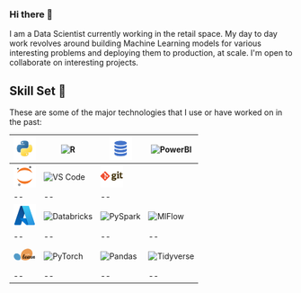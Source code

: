 ### Hi there 👋

I am a Data Scientist currently working in the retail space. My day to day work revolves around building Machine Learning models for various interesting problems and deploying them to production, at scale. I'm open to collaborate on interesting projects.

## Skill Set :muscle:

These are some of the major technologies that I use or have worked on in the past:

<img title="Python" alt="Python" width="40px" src="https://raw.githubusercontent.com/github/explore/master/topics/python/python.png" />|<img title="R" alt="R" width="40px" src="https://upload.wikimedia.org/wikipedia/commons/c/c1/Rlogo.png">|<img title="SQL" alt="SQL" width="40px" src="https://raw.githubusercontent.com/github/explore/master/topics/sql/sql.png">|<img title="PowerBI" alt="PowerBI" width="40px" src="https://upload.wikimedia.org/wikipedia/commons/thumb/c/cf/New_Power_BI_Logo.svg/2048px-New_Power_BI_Logo.svg.png">
|--|--|--|--|
<img title="Jupyter Notebook" alt="Jupyter" width="40px" src="https://raw.githubusercontent.com/github/explore/master/topics/jupyter-notebook/jupyter-notebook.png">|<img title="VS Code" alt="VS Code" width="40px" src="https://img.icons8.com/fluent/48/000000/visual-studio-code-2019.png">|<img title="git" alt="git" width="40px" src="https://raw.githubusercontent.com/github/explore/master/topics/git/git.png">
|--|--|--|
<img title="Azure" alt="Azure" width="40px" src="https://raw.githubusercontent.com/github/explore/main/topics/azure/azure.png">|<img title="Databricks" alt="Databricks" width="40px" src="https://avatars.githubusercontent.com/u/4998052?s=280&v=4">|<img title="PySpark" alt="PySpark" width="40px" src="https://user-images.githubusercontent.com/16050768/166652650-ccd2186b-b1e8-4a37-9613-080d49e3cb0e.png">|<img title="MlFlow" alt="MlFlow" width="40px" src="https://miro.medium.com/max/600/1*REO5PIb3hp3KapyADHyzIQ.jpeg">
|--|--|--|--|
<img title="Scikit-Learn" alt="Scikit Learn" width="40px" src="https://raw.githubusercontent.com/github/explore/master/topics/scikit-learn/scikit-learn.png">|<img title="PyTorch" alt="PyTorch" width="40px" src="https://pytorch.org/assets/images/pytorch-logo.png">|<img title="PyTorch" alt="Pandas" width="40px" src="https://pandas.pydata.org/static/img/pandas_secondary.svg">|<img title="Tidyverse" alt="Tidyverse" width="40px" src="https://tidyverse.tidyverse.org/articles/tidyverse-logo.png">
|--|--|--|--|

<!--
**erocoar/erocoar** is a ✨ _special_ ✨ repository because its `README.md` (this file) appears on your GitHub profile.

Here are some ideas to get you started:

- 🔭 I’m currently working on ...
- 🌱 I’m currently learning ...
- 👯 I’m looking to collaborate on ...
- 🤔 I’m looking for help with ...
- 💬 Ask me about ...
- 📫 How to reach me: ...
- 😄 Pronouns: ...
- ⚡ Fun fact: ...
-->
